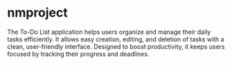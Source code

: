 # nmproject
The To-Do List application helps users organize and manage their daily tasks efficiently. It allows easy creation, editing, and deletion of tasks with a clean, user-friendly interface. Designed to boost productivity, it keeps users focused by tracking their progress and deadlines.

